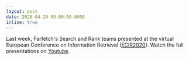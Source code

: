 ```yaml
---
layout: post
date: 2020-04-20 00:00:00-0000
inline: true
---
```


Last week, Farfetch's Search and Rank teams presented at the virtual European Conference on Information Retrieval (<a href="https://ecir2020.org/">ECIR2020</a>). Watch the full presentations on <a href="https://youtu.be/NwWw2oxAGcA">Youtube</a>.
